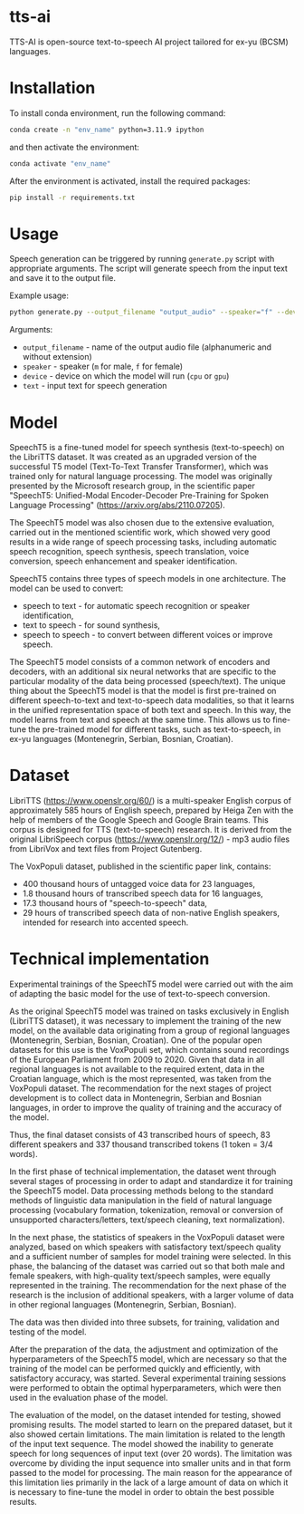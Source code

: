 # tts-ai

TTS-AI is open-source text-to-speech AI project tailored for ex-yu (BCSM) languages.

# Installation

To install conda environment, run the following command:
```bash
conda create -n "env_name" python=3.11.9 ipython
```

and then activate the environment:
```bash
conda activate "env_name"
```

After the environment is activated, install the required packages:
```bash
pip install -r requirements.txt
```

# Usage

Speech generation can be triggered by running ```generate.py``` script with appropriate arguments. The script will generate speech from the input text and save it to the output file.

Example usage:
```bash
python generate.py --output_filename "output_audio" --speaker="f" --device="cpu" --text="Ovo je primjer generisanog zvučnog snimka pomoću sistema vještačke inteligencije."
```

Arguments:
- ```output_filename``` - name of the output audio file (alphanumeric and without extension)
- ```speaker``` - speaker (```m``` for male, ```f``` for female)
- ```device``` - device on which the model will run (```cpu``` or ```gpu```)
- ```text``` - input text for speech generation

# Model

SpeechT5 is a fine-tuned model for speech synthesis (text-to-speech) on the LibriTTS dataset. It was created as an upgraded version of the successful T5 model (Text-To-Text Transfer Transformer), which was trained only for natural language processing. The model was originally presented by the Microsoft research group, in the scientific paper "SpeechT5: Unified-Modal Encoder-Decoder Pre-Training for Spoken Language Processing" (https://arxiv.org/abs/2110.07205).

The SpeechT5 model was also chosen due to the extensive evaluation, carried out in the mentioned scientific work, which showed very good results in a wide range of speech processing tasks, including automatic speech recognition, speech synthesis, speech translation, voice conversion, speech enhancement and speaker identification.

SpeechT5 contains three types of speech models in one architecture. The model can be used to convert:
- speech to text - for automatic speech recognition or speaker identification,
- text to speech - for sound synthesis,
- speech to speech - to convert between different voices or improve speech.

The SpeechT5 model consists of a common network of encoders and decoders, with an additional six neural networks that are specific to the particular modality of the data being processed (speech/text). The unique thing about the SpeechT5 model is that the model is first pre-trained on different speech-to-text and text-to-speech data modalities, so that it learns in the unified representation space of both text and speech. In this way, the model learns from text and speech at the same time. This allows us to fine-tune the pre-trained model for different tasks, such as text-to-speech, in ex-yu languages (Montenegrin, Serbian, Bosnian, Croatian).

# Dataset

LibriTTS (https://www.openslr.org/60/) is a multi-speaker English corpus of approximately 585 hours of English speech, prepared by Heiga Zen with the help of members of the Google Speech and Google Brain teams. This corpus is designed for TTS (text-to-speech) research. It is derived from the original LibriSpeech corpus (https://www.openslr.org/12/) - mp3 audio files from LibriVox and text files from Project Gutenberg.

The VoxPopuli dataset, published in the scientific paper link, contains:
- 400 thousand hours of untagged voice data for 23 languages,
- 1.8 thousand hours of transcribed speech data for 16 languages,
- 17.3 thousand hours of "speech-to-speech" data,
- 29 hours of transcribed speech data of non-native English speakers, intended for research into accented speech.

# Technical implementation

Experimental trainings of the SpeechT5 model were carried out with the aim of adapting the basic model for the use of text-to-speech conversion.

As the original SpeechT5 model was trained on tasks exclusively in English (LibriTTS dataset), it was necessary to implement the training of the new model, on the available data originating from a group of regional languages ​​(Montenegrin, Serbian, Bosnian, Croatian). One of the popular open datasets for this use is the VoxPopuli set, which contains sound recordings of the European Parliament from 2009 to 2020. Given that data in all regional languages ​​is not available to the required extent, data in the Croatian language, which is the most represented, was taken from the VoxPopuli dataset. The recommendation for the next stages of project development is to collect data in Montenegrin, Serbian and Bosnian languages, in order to improve the quality of training and the accuracy of the model.

Thus, the final dataset consists of 43 transcribed hours of speech, 83 different speakers and 337 thousand transcribed tokens (1 token = 3/4 words).

In the first phase of technical implementation, the dataset went through several stages of processing in order to adapt and standardize it for training the SpeechT5 model. Data processing methods belong to the standard methods of linguistic data manipulation in the field of natural language processing (vocabulary formation, tokenization, removal or conversion of unsupported characters/letters, text/speech cleaning, text normalization).

In the next phase, the statistics of speakers in the VoxPopuli dataset were analyzed, based on which speakers with satisfactory text/speech quality and a sufficient number of samples for model training were selected. In this phase, the balancing of the dataset was carried out so that both male and female speakers, with high-quality text/speech samples, were equally represented in the training. The recommendation for the next phase of the research is the inclusion of additional speakers, with a larger volume of data in other regional languages ​​(Montenegrin, Serbian, Bosnian).

The data was then divided into three subsets, for training, validation and testing of the model.

After the preparation of the data, the adjustment and optimization of the hyperparameters of the SpeechT5 model, which are necessary so that the training of the model can be performed quickly and efficiently, with satisfactory accuracy, was started. Several experimental training sessions were performed to obtain the optimal hyperparameters, which were then used in the evaluation phase of the model.

The evaluation of the model, on the dataset intended for testing, showed promising results. The model started to learn on the prepared dataset, but it also showed certain limitations. The main limitation is related to the length of the input text sequence. The model showed the inability to generate speech for long sequences of input text (over 20 words). The limitation was overcome by dividing the input sequence into smaller units and in that form passed to the model for processing. The main reason for the appearance of this limitation lies primarily in the lack of a large amount of data on which it is necessary to fine-tune the model in order to obtain the best possible results.


